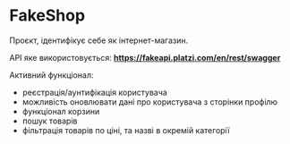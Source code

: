 # FakeShop

Проєкт, ідентифікує себе як інтернет-магазин.

API яке використовується: **https://fakeapi.platzi.com/en/rest/swagger**

Активний функціонал:

- реєстрація/аунтифікація користувача
- можливість оновлювати дані про користувача з сторінки профілю
- функціонал корзини
- пошук товарів
- фільтрація товарів по ціні, та назві в окремій категорії
